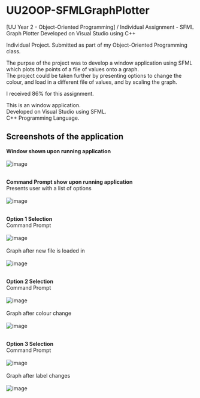 # UU2OOP-SFMLGraphPlotter
[UU Year 2 - Object-Oriented Programming] / Individual Assignment - SFML Graph Plotter Developed on Visual Studio using C++

Individual Project. Submitted as part of my Object-Oriented Programming class.

The purpse of the project was to develop a window application using SFML which plots the points of a file of values onto a graph. 
<br />The project could be taken further by presenting options to change the colour, and load in a different file of values, and by scaling the graph.

I received 86% for this assignment.

This is an window application.<br />
Developed on Visual Studio using SFML.<br />
C++ Programming Language.

## Screenshots of the application

**Window shown upon running application**<br /><br />
![image](https://user-images.githubusercontent.com/91070226/152640391-e587387c-d65f-4fc0-b648-ff688c7fd5f2.png)<br /><br />

**Command Prompt show upon running application**<br />
Presents user with a list of options<br /><br />
![image](https://user-images.githubusercontent.com/91070226/152640659-140f4f88-b643-4cff-868f-776fff73ff34.png)<br /><br />

**Option 1 Selection**<br />
Command Prompt<br /><br />
![image](https://user-images.githubusercontent.com/91070226/152641750-25b0a2d8-c87c-4947-b370-7bca4130456c.png)<br /><br />
Graph after new file is loaded in<br /><br />
![image](https://user-images.githubusercontent.com/91070226/152642036-4c91ef84-bd28-463c-b615-9ba0b4c9ef96.png)<br /><br />

**Option 2 Selection**<br />
Command Prompt<br /><br />
![image](https://user-images.githubusercontent.com/91070226/152642078-b82753d7-1562-458e-a6b5-6b632350bc9f.png)<br /><br />
Graph after colour change<br /><br />
![image](https://user-images.githubusercontent.com/91070226/152642095-8d8f9b1f-c7e4-4144-a009-702e175c5af5.png)<br /><br />

**Option 3 Selection**<br />
Command Prompt<br /><br />
![image](https://user-images.githubusercontent.com/91070226/152642174-9005933c-97b0-48c2-b521-dc0e7ef76daf.png)<br /><br />
Graph after label changes<br /><br />
![image](https://user-images.githubusercontent.com/91070226/152642186-c5504bd7-6489-4ef7-833c-dea301d1827c.png)<br /><br />










